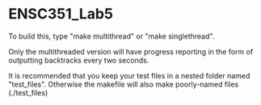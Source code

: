 # ENSC351_Lab5
To build this, type "make multithread" or "make singlethread". 

Only the multithreaded version will have progress reporting in the form of outputting backtracks every two seconds.

It is recommended that you keep your test files in a nested folder named "test_files". Otherwise the makefile will also make poorly-named files (./test_files)


